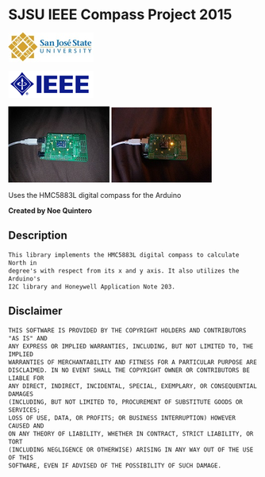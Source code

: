 SJSU IEEE Compass Project 2015
==============================
![](\Img\sjsu_horiz.jpg)

![](\Img\IEEE_logo.jpg)


![](\Img\Digital_compass.jpg) ![](\Img\Digital_compass_led.jpg)

Uses the HMC5883L digital compass for the Arduino

**Created by Noe Quintero**

Description
---------------------------------------------------
    This library implements the HMC5883L digital compass to calculate North in 
    degree's with respect from its x and y axis. It also utilizes the Arduino's 
    I2C library and Honeywell Application Note 203.

Disclaimer
---------------------------------------------------
    THIS SOFTWARE IS PROVIDED BY THE COPYRIGHT HOLDERS AND CONTRIBUTORS "AS IS" AND
    ANY EXPRESS OR IMPLIED WARRANTIES, INCLUDING, BUT NOT LIMITED TO, THE IMPLIED
    WARRANTIES OF MERCHANTABILITY AND FITNESS FOR A PARTICULAR PURPOSE ARE
    DISCLAIMED. IN NO EVENT SHALL THE COPYRIGHT OWNER OR CONTRIBUTORS BE LIABLE FOR
    ANY DIRECT, INDIRECT, INCIDENTAL, SPECIAL, EXEMPLARY, OR CONSEQUENTIAL DAMAGES
    (INCLUDING, BUT NOT LIMITED TO, PROCUREMENT OF SUBSTITUTE GOODS OR SERVICES;
    LOSS OF USE, DATA, OR PROFITS; OR BUSINESS INTERRUPTION) HOWEVER CAUSED AND
    ON ANY THEORY OF LIABILITY, WHETHER IN CONTRACT, STRICT LIABILITY, OR TORT
    (INCLUDING NEGLIGENCE OR OTHERWISE) ARISING IN ANY WAY OUT OF THE USE OF THIS
    SOFTWARE, EVEN IF ADVISED OF THE POSSIBILITY OF SUCH DAMAGE.